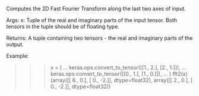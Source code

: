 Computes the 2D Fast Fourier Transform along the last two axes of input.

Args:
    x: Tuple of the real and imaginary parts of the input tensor. Both
        tensors in the tuple should be of floating type.

Returns:
    A tuple containing two tensors - the real and imaginary parts of the
    output.

Example:

>>> x = (
...     keras.ops.convert_to_tensor([[1., 2.], [2., 1.]]),
...     keras.ops.convert_to_tensor([[0., 1.], [1., 0.]]),
... )
>>> fft2(x)
(array([[ 6.,  0.],
    [ 0., -2.]], dtype=float32), array([[ 2.,  0.],
    [ 0., -2.]], dtype=float32))
